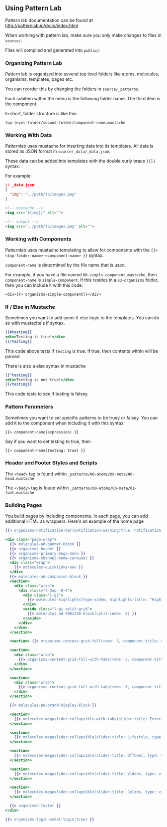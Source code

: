 ## Using Pattern Lab

Pattern lab documentation can be found at http://patternlab.io/docs/index.html

When working with pattern lab, make sure you only make changes to files in `source/`.

Files will compiled and generated into `public/`.

### Organizing Pattern Lab

Pattern lab is organized into several top level folders like atoms, molecules, organisms, templates, pages etc. 

You can reorder this by changing the folders in `source/_patterns`. 

Each subitem within the menu is the following folder name. The third item is the component. 

In short, folder structure is like this: 

~~~
top-level-folder/second-folder/component-name.mustache
~~~

### Working With Data 

Patternlab uses mustache for inserting data into its templates. All data is stored as JSON format in `source/_data/_data.json`. 

These data can be added into templates with the double curly brace `{{}}` syntax. 

For example: 

~~~json
// _data.json
{
  "img": "../path/to/images.png"
}
~~~

~~~html
<!-- mustache -->
<img src="{{img}}" alt="">
~~~

~~~html
<!-- output -->
<img src="../path/to/images.png" alt="">
~~~

### Working with Components 

Patternlab uses mustache templating to allow for components with the `{{> <top-folder-name>-<component-name> }}` syntax.

`component-name` is determined by the file name that is used. 

For example, if you have a file named `00-simple-component.mustache`, then `component-name` is `simple-component`. If this resides in a `03-organisms` folder, then you can include it with this code: 

~~~
<div>{{> organisms-simple-component}}</div>
~~~

### If / Else in Mustache

Sometimes you want to add some if else logic to the templates. You can do so with mustache's if syntax.

~~~mustache
{{#testing}}
<div>Testing is true!</div>
{{/testing}}
~~~

This code above tests if `testing` is true. If true, then contents within will be parsed. 

There is also a else syntax in mustache 

~~~mustache
{{^testing}}
<div>Testing is not true!</div>
{{/testing}}
~~~

This code tests to see if testing is falsey. 

### Pattern Parameters

Sometimes you want to set specific patterns to be truey or falsey. You can add it to the component when including it with this syntax: 

~~~
{{> component-name(expression) }}
~~~

Say if you want to set testing to true, then 

~~~
{{> component-name(testing: true) }}
~~~

### Header and Footer Styles and Scripts 

The `<head>` tag is found within `_patterns/00-atoms/00-meta/00-head.mustache`

The `</body>` tag is found within `_patterns/00-atoms/00-meta/01-foot.mustache`

### Building Pages

You build pages by including components. In each page, you can add additional HTML as wrappers. Here's an example of the home page

~~~mustache
{{> organisms-notification-bar(notification-warning:true, notification-system: true) }}

<div class="page-wrap">
  {{> molecules-ad-banner-block }}
  {{> organisms-header }}
  {{> organisms-primary-mega-menu }}
  {{> organisms-channel-home-carousel }}
  <div class="wrap">
    {{> molecules-quicklinks-nav }}
  </div>
  {{> molecules-ad-companion-block }}
  <section>
    <div class="wrap">
      <div class="l-2up--8-4">
        <div class="l-gi">
          {{> molecules-highlights(type:video, highlights-title: "Highlights") }}
        </div>
        <aside class="l-gi split-grid">
          {{> molecules-ad-300x250-block(split-index: 0) }}
        </aside>
      </div>
    </div>
  </section>

  <section> {{> organisms-content-grid-full(rows: 3, component-title: Sample Content Grid) }} </section>

  <section>
    <div class="wrap">
      {{> organisms-content-grid-full-with-tabs(rows: 3, component-title: Videos) }}
    </div>
  </section>

  <section>
    <div class="wrap">
      {{> organisms-content-grid-full-with-tabs(rows: 3, component-title: Stories You Love) }}
    </div>
  </section>

  {{> molecules-ad-brand-display-block }}

  <section>
    {{> molecules-megaslider-collapsible-with-tabs(slider-title: Entertainment with a super duper long title, type: video, class:entertainment) }}
  </section>

  <section>
    {{> molecules-megaslider-collapsible(slider-title: Lifestyle, type: video, class:lifestyle ) }}
  </section>

  <section>
    {{> molecules-megaslider-collapsible(slider-title: Offbeat, type: video, class:offbeat) }}
  </section>

  <section>
    {{> molecules-megaslider-collapsible(slider-title: Videos, type: video, class:primary) }}
  </section>

  <section>
    {{> molecules-megaslider-collapsible(slider-title: Celebs, type: video, class:primary) }}
  </section>

  {{> organisms-footer }}
</div>

{{> organisms-login-modal(login:true) }}
~~~